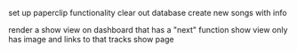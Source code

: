  set up paperclip functionality
 clear out database
 create new songs with info

 render a show view on dashboard that has a "next" function
 show view only has image and links to that tracks show page
